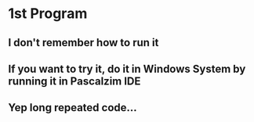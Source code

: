# 1st Program
## I don't remember how to run it
## If you want to try it, do it in Windows System by running it in Pascalzim IDE
## Yep long repeated code...
